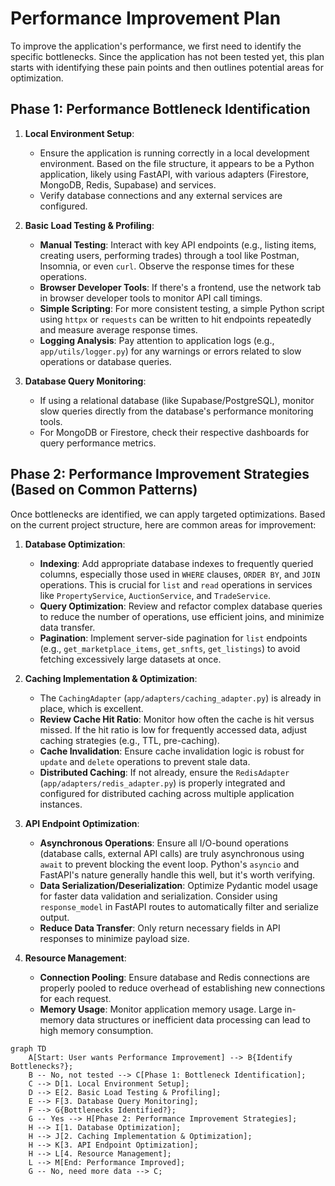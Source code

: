 # Performance Improvement Plan

To improve the application's performance, we first need to identify the specific bottlenecks. Since the application has not been tested yet, this plan starts with identifying these pain points and then outlines potential areas for optimization.

## Phase 1: Performance Bottleneck Identification

1.  **Local Environment Setup**:
    *   Ensure the application is running correctly in a local development environment. Based on the file structure, it appears to be a Python application, likely using FastAPI, with various adapters (Firestore, MongoDB, Redis, Supabase) and services.
    *   Verify database connections and any external services are configured.

2.  **Basic Load Testing & Profiling**:
    *   **Manual Testing**: Interact with key API endpoints (e.g., listing items, creating users, performing trades) through a tool like Postman, Insomnia, or even `curl`. Observe the response times for these operations.
    *   **Browser Developer Tools**: If there's a frontend, use the network tab in browser developer tools to monitor API call timings.
    *   **Simple Scripting**: For more consistent testing, a simple Python script using `httpx` or `requests` can be written to hit endpoints repeatedly and measure average response times.
    *   **Logging Analysis**: Pay attention to application logs (e.g., `app/utils/logger.py`) for any warnings or errors related to slow operations or database queries.

3.  **Database Query Monitoring**:
    *   If using a relational database (like Supabase/PostgreSQL), monitor slow queries directly from the database's performance monitoring tools.
    *   For MongoDB or Firestore, check their respective dashboards for query performance metrics.

## Phase 2: Performance Improvement Strategies (Based on Common Patterns)

Once bottlenecks are identified, we can apply targeted optimizations. Based on the current project structure, here are common areas for improvement:

1.  **Database Optimization**:
    *   **Indexing**: Add appropriate database indexes to frequently queried columns, especially those used in `WHERE` clauses, `ORDER BY`, and `JOIN` operations. This is crucial for `list` and `read` operations in services like `PropertyService`, `AuctionService`, and `TradeService`.
    *   **Query Optimization**: Review and refactor complex database queries to reduce the number of operations, use efficient joins, and minimize data transfer.
    *   **Pagination**: Implement server-side pagination for `list` endpoints (e.g., `get_marketplace_items`, `get_snfts`, `get_listings`) to avoid fetching excessively large datasets at once.

2.  **Caching Implementation & Optimization**:
    *   The `CachingAdapter` (`app/adapters/caching_adapter.py`) is already in place, which is excellent.
    *   **Review Cache Hit Ratio**: Monitor how often the cache is hit versus missed. If the hit ratio is low for frequently accessed data, adjust caching strategies (e.g., TTL, pre-caching).
    *   **Cache Invalidation**: Ensure cache invalidation logic is robust for `update` and `delete` operations to prevent stale data.
    *   **Distributed Caching**: If not already, ensure the `RedisAdapter` (`app/adapters/redis_adapter.py`) is properly integrated and configured for distributed caching across multiple application instances.

3.  **API Endpoint Optimization**:
    *   **Asynchronous Operations**: Ensure all I/O-bound operations (database calls, external API calls) are truly asynchronous using `await` to prevent blocking the event loop. Python's `asyncio` and FastAPI's nature generally handle this well, but it's worth verifying.
    *   **Data Serialization/Deserialization**: Optimize Pydantic model usage for faster data validation and serialization. Consider using `response_model` in FastAPI routes to automatically filter and serialize output.
    *   **Reduce Data Transfer**: Only return necessary fields in API responses to minimize payload size.

4.  **Resource Management**:
    *   **Connection Pooling**: Ensure database and Redis connections are properly pooled to reduce overhead of establishing new connections for each request.
    *   **Memory Usage**: Monitor application memory usage. Large in-memory data structures or inefficient data processing can lead to high memory consumption.

```mermaid
graph TD
    A[Start: User wants Performance Improvement] --> B{Identify Bottlenecks?};
    B -- No, not tested --> C[Phase 1: Bottleneck Identification];
    C --> D[1. Local Environment Setup];
    D --> E[2. Basic Load Testing & Profiling];
    E --> F[3. Database Query Monitoring];
    F --> G{Bottlenecks Identified?};
    G -- Yes --> H[Phase 2: Performance Improvement Strategies];
    H --> I[1. Database Optimization];
    H --> J[2. Caching Implementation & Optimization];
    H --> K[3. API Endpoint Optimization];
    H --> L[4. Resource Management];
    L --> M[End: Performance Improved];
    G -- No, need more data --> C;